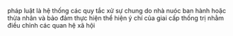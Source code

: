 pháp luật là hệ thống các quy tắc xử sự chung 
do nhà nuóc ban hành hoặc thừa nhân và bảo đảm thực hiện
thể hiện ý chí của giai cấp thống trị 
nhằm điều chỉnh các quan hệ xã hội